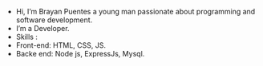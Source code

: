 - Hi, I’m Brayan Puentes a young man passionate about programming and software development.
- I’m a Developer.
- Skills :
- Front-end: HTML, CSS, JS.
- Backe end: Node js, ExpressJs, Mysql.
<!---
SMITH367/SMITH367 is a ✨ special ✨ repository because its `README.md` (this file) appears on your GitHub profile.
You can click the Preview link to take a look at your changes.
--->
